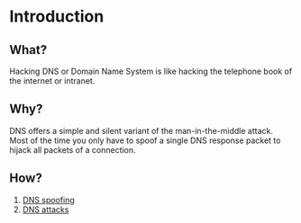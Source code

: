 # Introduction

## What?

Hacking DNS or Domain Name System is like hacking the telephone book of the internet or intranet. 

## Why?

DNS offers a simple and silent variant of the man-in-the-middle attack. Most of the time you only have to spoof a 
single DNS response packet to hijack all packets of a connection.

## How?

1. [DNS spoofing](DNS-spoofing.md)
2. [DNS attacks](DNS-attacks.md)



